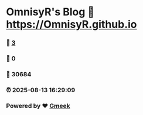 # OmnisyR's Blog :link: https://OmnisyR.github.io 
### :page_facing_up: [3](https://OmnisyR.github.io/tag.html) 
### :speech_balloon: 0 
### :hibiscus: 30684 
### :alarm_clock: 2025-08-13 16:29:09 
### Powered by :heart: [Gmeek](https://github.com/Meekdai/Gmeek)
